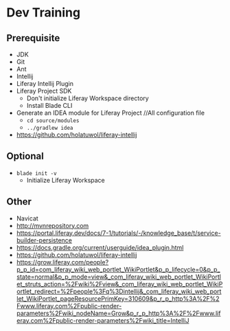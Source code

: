 # Dev Training

## Prerequisite

- JDK
- Git
- Ant
- Intellij
- Liferay Intellij Plugin
- Liferay Project SDK
  - Don't initialize Liferay Workspace directory
  - Install Blade CLI
- Generate an IDEA module for Liferay Project  //All configuration file
  - `cd source/modules`
  - `../gradlew idea`
- https://github.com/holatuwol/liferay-intellij

## Optional
- `blade init -v`
  - Initialize Liferay Workspace

## Other
- Navicat
- http://mvnrepository.com
- https://portal.liferay.dev/docs/7-1/tutorials/-/knowledge_base/t/service-builder-persistence
- https://docs.gradle.org/current/userguide/idea_plugin.html
- https://github.com/holatuwol/liferay-intellij
- https://grow.liferay.com/people?p_p_id=com_liferay_wiki_web_portlet_WikiPortlet&p_p_lifecycle=0&p_p_state=normal&p_p_mode=view&_com_liferay_wiki_web_portlet_WikiPortlet_struts_action=%2Fwiki%2Fview&_com_liferay_wiki_web_portlet_WikiPortlet_redirect=%2Fpeople%3Fq%3Dintellij&_com_liferay_wiki_web_portlet_WikiPortlet_pageResourcePrimKey=310609&p_r_p_http%3A%2F%2Fwww.liferay.com%2Fpublic-render-parameters%2Fwiki_nodeName=Grow&p_r_p_http%3A%2F%2Fwww.liferay.com%2Fpublic-render-parameters%2Fwiki_title=IntelliJ
